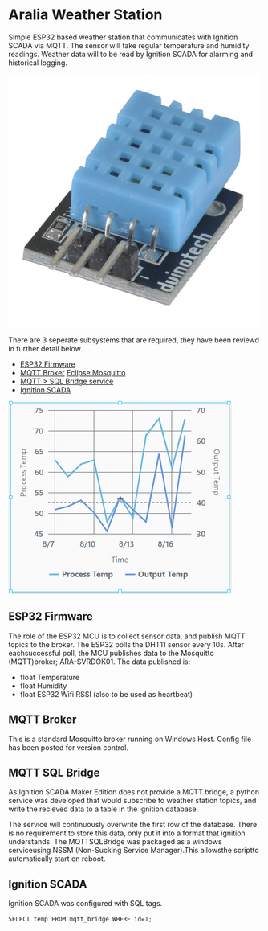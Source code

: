 # Aralia Weather Station
Simple ESP32 based weather station that communicates with Ignition SCADA via MQTT. The sensor will take regular temperature and humidity readings. Weather data will to be read by Ignition SCADA for alarming and historical logging.

![DH22 Sensor](./images/dh22.jpg)

There are 3 seperate subsystems that are required, they have been reviewd in further detail below.
- [ESP32 Firmware](#esp32-firmware)
- [MQTT Broker](#mqtt-broker) [Eclipse Mosquitto](https://mosquitto.org/)
- [MQTT > SQL Bridge service](#mqtt-sql-bridge)
- [Ignition SCADA](#ignition-scada)

![Ignition Chart](./images/chart.png)

## ESP32 Firmware
The role of the ESP32 MCU is to collect sensor data, and publish MQTT topics to the broker.
The ESP32 polls the DHT11 sensor every 10s. After eachsuccessful poll, the MCU publishes data to the Mosquitto (MQTT)broker; ARA-SVRDOK01. The data published is:
- float Temperature
- float Humidity
- float ESP32 Wifi RSSI (also to be used as heartbeat)

## MQTT Broker
This is a standard Mosquitto broker running on Windows Host. Config file has been posted for version control.

## MQTT SQL Bridge
As Ignition SCADA Maker Edition does not provide a MQTT bridge, a python service was developed that would subscribe to weather station topics, and write the recieved data to a table in the ignition database.

The service will continuously overwrite the first row of the database. There is no requirement to store this data, only put it into a format that ignition understands. The MQTTSQLBridge was packaged as a windows serviceusing NSSM (Non-Sucking Service Manager).This allowsthe scriptto automatically start on reboot.

## Ignition SCADA
Ignition SCADA was configured with SQL tags.

    SELECT temp FROM mqtt_bridge WHERE id=1;
